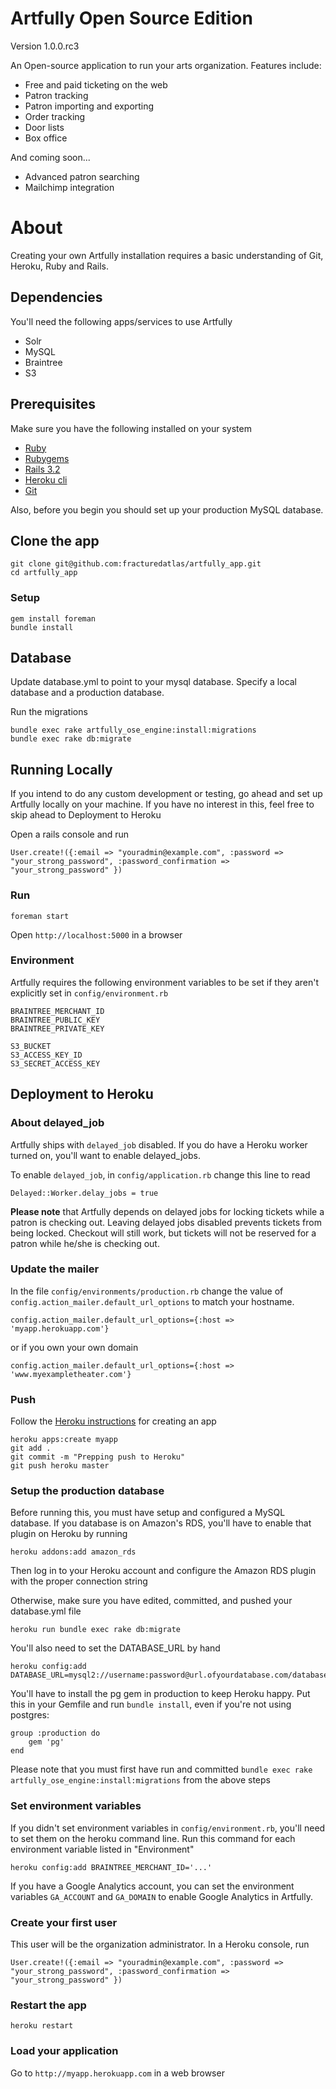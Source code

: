# Artfully Open Source Edition

Version 1.0.0.rc3

An Open-source application to run your arts organization.  Features include:

* Free and paid ticketing on the web
* Patron tracking
* Patron importing and exporting
* Order tracking
* Door lists
* Box office

And coming soon...

* Advanced patron searching
* Mailchimp integration

# About

Creating your own Artfully installation requires a basic understanding of Git, Heroku, Ruby and Rails.

## Dependencies

You'll need the following apps/services to use Artfully

* Solr
* MySQL
* Braintree
* S3

## Prerequisites

Make sure you have the following installed on your system

* [Ruby](http://www.ruby-lang.org)
* [Rubygems](http://docs.rubygems.org/read/chapter/3/)
* [Rails 3.2](http://rubyonrails.org/)
* [Heroku cli](https://github.com/heroku/heroku/)
* [Git](http://git-scm.com/)

Also, before you begin you should set up your production MySQL database.

## Clone the app 

    git clone git@github.com:fracturedatlas/artfully_app.git
    cd artfully_app

### Setup

    gem install foreman
    bundle install

## Database

Update database.yml to point to your mysql database.  Specify a local database and a production database.

Run the migrations

    bundle exec rake artfully_ose_engine:install:migrations
    bundle exec rake db:migrate

## Running Locally

If you intend to do any custom development or testing, go ahead and set up Artfully locally on your machine.  If you have no interest in this, feel free to skip ahead to Deployment to Heroku
    
Open a rails console and run

    User.create!({:email => "youradmin@example.com", :password => "your_strong_password", :password_confirmation => "your_strong_password" })
    
### Run

    foreman start
    
Open `http://localhost:5000` in a browser

### Environment

Artfully requires the following environment variables to be set if they aren't explicitly set in `config/environment.rb`

    BRAINTREE_MERCHANT_ID
    BRAINTREE_PUBLIC_KEY
    BRAINTREE_PRIVATE_KEY

    S3_BUCKET
    S3_ACCESS_KEY_ID
    S3_SECRET_ACCESS_KEY

## Deployment to Heroku

### About delayed_job

Artfully ships with `delayed_job` disabled.  If you do have a Heroku worker turned on, you'll want to enable delayed_jobs.

To enable `delayed_job`, in `config/application.rb` change this line to read

    Delayed::Worker.delay_jobs = true
    
__Please note__ that Artfully depends on delayed jobs for locking tickets while a patron is checking out.  Leaving delayed jobs disabled prevents tickets from being locked.  Checkout will still work, but tickets will not be reserved for a patron while he/she is checking out.

### Update the mailer

In the file `config/environments/production.rb` change the value of `config.action_mailer.default_url_options` to match your hostname.

    config.action_mailer.default_url_options={:host => 'myapp.herokuapp.com'}
    
or if you own your own domain
    
    config.action_mailer.default_url_options={:host => 'www.myexampletheater.com'}

### Push 

Follow the [Heroku instructions](https://devcenter.heroku.com/articles/creating-apps) for creating an app

    heroku apps:create myapp
    git add .
    git commit -m "Prepping push to Heroku"
    git push heroku master

### Setup the production database

Before running this, you must have setup and configured a MySQL database.  If you database is on Amazon's RDS, you'll have to enable that plugin on Heroku by running

    heroku addons:add amazon_rds
    
Then log in to your Heroku account and configure the Amazon RDS plugin with the proper connection string

Otherwise, make sure you have edited, committed, and pushed your database.yml file

    heroku run bundle exec rake db:migrate
    
You'll also need to set the DATABASE_URL by hand

    heroku config:add DATABASE_URL=mysql2://username:password@url.ofyourdatabase.com/databaseName
    
You'll have to install the pg gem in production to keep Heroku happy. Put this in your Gemfile and run `bundle install`, even if you're not using postgres:

    group :production do
        gem 'pg'
    end
    
Please note that you must first have run and committed `bundle exec rake artfully_ose_engine:install:migrations` from the above steps

### Set environment variables

If you didn't set environment variables in `config/environment.rb`, you'll need to set them on the heroku command line.  Run this command for each environment variable listed in "Environment"
    
    heroku config:add BRAINTREE_MERCHANT_ID='...'
    
If you have a Google Analytics account, you can set the environment variables `GA_ACCOUNT` and `GA_DOMAIN` to enable Google Analytics in Artfully.

### Create your first user

This user will be the organization administrator.  In a Heroku console, run

    User.create!({:email => "youradmin@example.com", :password => "your_strong_password", :password_confirmation => "your_strong_password" })

### Restart the app

    heroku restart
  
### Load your application

Go to `http://myapp.herokuapp.com` in a web browser